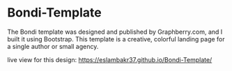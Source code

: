 # Bondi-Template
The Bondi template was designed and published by Graphberry.com, and I built it using Bootstrap. This template is a creative, colorful landing page for a single author or small agency. 

live view for this design: https://eslambakr37.github.io/Bondi-Template/
